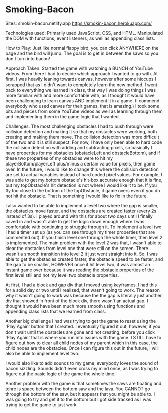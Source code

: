# Smoking-Bacon

Sites: 
smokin-bacon.netlify.app
https://smokin-bacon.herokuapp.com/

Technologies used:
Primarily used JavaScript, CSS, and HTML.
Manipulated the DOM with functions, event listeners, as well as appending class lists.

How to Play:
Just like normal flappy bird, you can click ANYWHERE on the page and the bird will jump. The goal is to get in between the saws so you don't turn into bacon!

Approach Taken:
Started the game with watching a BUNCH of YouTube videos. From there I had to decide which approach I wanted to go with. At first, I was heavily leaning towards canvas, however after some hiccups I scrapped that as I didn't want to completely learn the new method. I went back to everything we learned in class, that way I was doing things I was more familiar with and more comfortable with, as I thought it would have been challenging to learn canvas AND implement it in a game. (I commend everybody who used canvas for their games, that is amazing.) I took some bits and pieces from some YouTube videos as well as learning through them and implementing them in the game logic that I wanted. 

Challenges: 
The most challenging obstacles I had to push through were collision detection and making it so that my obstacles were working, both creating and making them move. The collision detection was more difficult of the two and it is still suspect. For now, I have only been able to hard code the collision detection with adding and subtracting pixels, so basically I have properties for my obstacles (obstacleLeft and obstacleBottom), and if these two properties of my obstacles were to hit my playerBottom/playerLeft plus/minus a certain value for pixels, then game over. In the future, I would like to change this where the collision detection are set to actual variables instead of hard coded pixel values. For example, I was able to get my bottom obstacle's hit-box accurate enough that it is fine, but my topObstacle's hit detection is not where I would like it to be. If you fly too close to the bottom of the topObstacle, it game overs even if you do not hit the obstacle. That is something I would like to fix in the future.

I also wanted to be able to implement a level two where the gap is smaller, the obstacles move faster, and the obstacles are created faster (every 2s instead of 3s). I played around with this for about two days until I finally caved in and wasn't able to get the logic down enough where I was comfortable with continuing to struggle through it. To implement a level two I had a timer set up (as you can see through my timer properties that are commented out). If you finish level one through the whole timer, then level 2 is implemented. The main problem with the level 2 was that, I wasn't able to clear the obstacles from level one that were still on the screen. There wasn't a smooth transition into level 2 it just went straight into it. So, I was able to get the obstacles created faster, the obstacle speed to be faster, and the gap to be smaller, HOWEVER once it hit level two, it was almost an instant game over because it was reading the obstacle properties of the first level still and not my level two obstacle properties.

At first, I had a block and gap div that I moved using keyframes. I had this for a solid day or two until I realized, that wasn't going to work. The reason why it wasn't going to work was because the the gap is literally just another div that showed in front of the block div, there wasn't an actual gap. I thought it would have been much more smooth using functions and appending class lists that we learned from class. 

Another big challenge I had was trying to get the game to reset using the 'Play Again' button that I created. I eventually figured it out, however, if you don't wait until the obstacles are gone and not creating, before you click 'Play Again' that is where you run into issues with the game. I STILL have to figure out how to clear all child nodes of my parent which in this case, the child nodes are the obstacles. Once I can figure this out in the future, I will also be able to implement level two. 

I would also like to add sounds to my game, everybody loves the sound of bacon sizzling. Sounds didn't even cross my mind once, as I was trying to figure out the basic logic of the game the whole time.

Another problem with the game is that sometimes the saws are floating and tehre is space between the bottom saw and the lava. You CANNOT go through the bottom of the saw, but it appears that you might be able to. I was going to try and get it to the bottom but I got side tracked as I was trying to get the game to just work.
